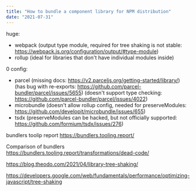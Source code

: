 ```yaml
---
title: "How to bundle a component library for NPM distribution"
date: "2021-07-31"
---
```


huge:

- webpack (output type module, required for tree shaking is not stable: https://webpack.js.org/configuration/output/#type-module)
- rollup (ideal for libraries that don't have individual modules inside)

0 config:

- parcel
  (missing docs: https://v2.parceljs.org/getting-started/library/)
  (has bug with re-exports: https://github.com/parcel-bundler/parcel/issues/5655)
  (doesn't support type checking: https://github.com/parcel-bundler/parcel/issues/4022)
- microbundle (doesn't allow rollup config, needed for preserveModules: https://github.com/developit/microbundle/issues/655)
- tsdx (preserveModules can be hacked, but not officially supported: https://github.com/formium/tsdx/issues/276)

bundlers toolip report
https://bundlers.tooling.report/

Comparison of bundlers
https://bundlers.tooling.report/transformations/dead-code/

https://blog.theodo.com/2021/04/library-tree-shaking/

https://developers.google.com/web/fundamentals/performance/optimizing-javascript/tree-shaking
